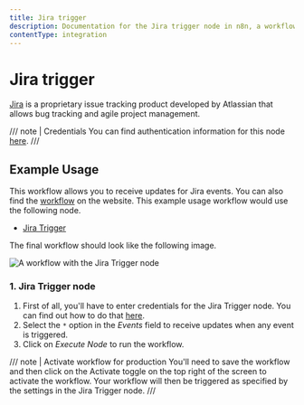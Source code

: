 ```yaml
---
title: Jira trigger
description: Documentation for the Jira trigger node in n8n, a workflow automation platform. Includes details of operations and configuration, and links to examples and credentials information.
contentType: integration
---
```


# Jira trigger

[Jira](https://www.atlassian.com/software/jira) is a proprietary issue tracking product developed by Atlassian that allows bug tracking and agile project management.

/// note | Credentials
You can find authentication information for this node [here](/integrations/builtin/credentials/jira/).
///


## Example Usage

This workflow allows you to receive updates for Jira events. You can also find the [workflow](https://n8n.io/workflows/569) on the website. This example usage workflow would use the following node.

- [Jira Trigger]()

The final workflow should look like the following image.

![A workflow with the Jira Trigger node](/_images/integrations/builtin/trigger-nodes/jiratrigger/workflow.png)


### 1. Jira Trigger node

1. First of all, you'll have to enter credentials for the Jira Trigger node. You can find out how to do that [here](/integrations/builtin/credentials/jira/).
2. Select the `*` option in the *Events* field to receive updates when any event is triggered.
3. Click on *Execute Node* to run the workflow.

/// note | Activate workflow for production
You'll need to save the workflow and then click on the Activate toggle on the top right of the screen to activate the workflow. Your workflow will then be triggered as specified by the settings in the Jira Trigger node.
///

